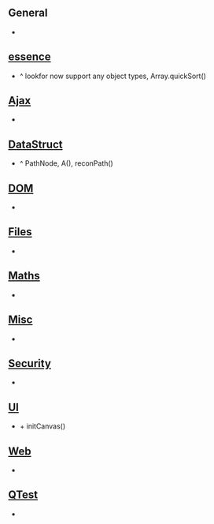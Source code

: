 ## General
+ 

## [essence](essence.js)
+ ^ lookfor now support any object types, Array.quickSort()

## [Ajax](modules/Ajax.js)
+ 

## [DataStruct](modules/DataStruct.js)
+ ^ PathNode, A(), reconPath()

## [DOM](modules/DOM.js)
+ 

## [Files](modules/Files.js)
+ 

## [Maths](modules/Maths.js)
+ 

## [Misc](modules/Misc.js)
+ 

## [Security](modules/Security.js)
+ 

## [UI](modules/UI.js)
+ \+ initCanvas()

## [Web](modules/Web.js)
+ 

## [QTest](modules/QTest.js)
+ 
